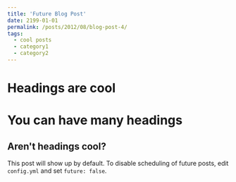 ```yaml
---
title: 'Future Blog Post'
date: 2199-01-01
permalink: /posts/2012/08/blog-post-4/
tags:
  - cool posts
  - category1
  - category2
---
```


Headings are cool
======

You can have many headings
======

Aren't headings cool?
------

This post will show up by default. To disable scheduling of future posts, edit `config.yml` and set `future: false`. 

